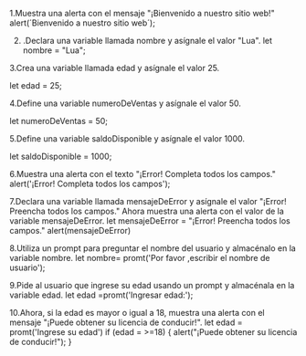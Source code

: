1.Muestra una alerta con el mensaje "¡Bienvenido a nuestro sitio web!"
alert(´Bienvenido a nuestro sitio web´);

2. .Declara una variable llamada nombre y asígnale el valor "Lua".
let nombre = "Lua";

3.Crea una variable llamada edad y asígnale el valor 25.

let edad = 25;

4.Define una variable numeroDeVentas y asígnale el valor 50.

let numeroDeVentas = 50;

5.Define una variable saldoDisponible y asígnale el valor 1000.

let saldoDisponible = 1000;

6.Muestra una alerta con el texto "¡Error! Completa todos los campos."
alert('¡Error! Completa todos los campos');

7.Declara una variable llamada mensajeDeError y asígnale el valor "¡Error! Preencha todos los campos." Ahora muestra una alerta con el valor de la variable mensajeDeError.
let mensajeDeError = "¡Error! Preencha todos los campos."
alert(mensajeDeError)

8.Utiliza un prompt para preguntar el nombre del usuario y almacénalo en la variable nombre.
let nombre= promt('Por favor ,escribir el nombre de usuario');

9.Pide al usuario que ingrese su edad usando un prompt y almacénala en la variable edad.
let edad =promt('Ingresar edad:');

10.Ahora, si la edad es mayor o igual a 18, muestra una alerta con el mensaje "¡Puede obtener su licencia de conducir!".
let edad = promt('Ingrese su edad')
if (edad = >=18) {
alert("¡Puede obtener su licencia de conducir!");
}
